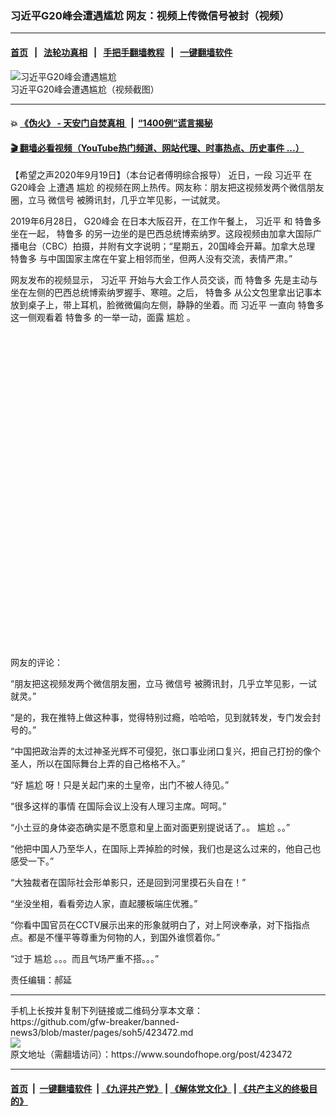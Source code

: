 ### 习近平G20峰会遭遇尴尬  网友：视频上传微信号被封（视频）
------------------------

#### [首页](https://github.com/gfw-breaker/banned-news3/blob/master/README.md) &nbsp;&nbsp;|&nbsp;&nbsp; [法轮功真相](https://github.com/begood0513/basic/blob/master/README.md)  &nbsp;&nbsp;|&nbsp;&nbsp; [手把手翻墙教程](https://github.com/gfw-breaker/guides/wiki)  &nbsp;&nbsp;|&nbsp;&nbsp; [一键翻墙软件](https://github.com/gfw-breaker/nogfw/blob/master/README.md)  



<div><img alt="习近平G20峰会遭遇尴尬" src="https://img.soundofhope.org/2020-09/wuhanfeiyan_2020-09-19_1-1600519200970.jpg"/>
<br/><figcaption class="caption">
 习近平G20峰会遭遇尴尬（视频截图）
</figcaption></div><hr/>

#### 💥 [《伪火》 - 天安门自焚真相 ](http://158.247.195.190:10000/videos/blog/weihuo.html)&nbsp; |&nbsp; [“1400例”谎言揭秘  ](http://158.247.195.190:10000/videos/blog/jiexi1400.html)

#### [ 🎬  翻墙必看视频（YouTube热门频道、网站代理、时事热点、历史事件 ...）](https://github.com/gfw-breaker/links/blob/master/banned.md)

<div><div class="Content__Wrapper sc-1bvya0-0 grZQxZ">
 <p class="meta-top">
  <span class="meta">
   【希望之声2020年9月19日】（本台记者傅明综合报导）
  </span>
  近日，一段
  <ok href="/term/1063">
   习近平
  </ok>
  在
  <ok href="/term/7331">
   G20峰会
  </ok>
  上遭遇
  <ok href="/term/254074">
   尴尬
  </ok>
  的视频在网上热传。网友称：朋友把这视频发两个微信朋友圈，立马
  <ok href="/term/379360">
   微信号
  </ok>
  被腾讯封，几乎立竿见影，一试就灵。
 </p>
 <p>
  2019年6月28日，
  <ok href="/term/7331">
   G20峰会
  </ok>
  在日本大阪召开，在工作午餐上，
  <ok href="/term/1063">
   习近平
  </ok>
  和
  <ok href="/term/3487">
   特鲁多
  </ok>
  坐在一起，
  <ok href="/term/3487">
   特鲁多
  </ok>
  的另一边坐的是巴西总统博索纳罗。这段视频由加拿大国际广播电台（CBC）拍摄，并附有文字说明；“星期五，20国峰会开幕。加拿大总理
  <ok href="/term/3487">
   特鲁多
  </ok>
  与中国国家主席在午宴上相邻而坐，但两人没有交流，表情严肃。”
 </p>
 <p>
  网友发布的视频显示，
  <ok href="/term/1063">
   习近平
  </ok>
  开始与大会工作人员交谈，而
  <ok href="/term/3487">
   特鲁多
  </ok>
  先是主动与坐在左侧的巴西总统博索纳罗握手、寒暄。之后，
  <ok href="/term/3487">
   特鲁多
  </ok>
  从公文包里拿出记事本放到桌子上，带上耳机，脸微微偏向左侧，静静的坐着。而
  <ok href="/term/1063">
   习近平
  </ok>
  一直向
  <ok href="/term/3487">
   特鲁多
  </ok>
  这一侧观看着
  <ok href="/term/3487">
   特鲁多
  </ok>
  的一举一动，面露
  <ok href="/term/254074">
   尴尬
  </ok>
  。
 </p>
 <div class="soh-embed">
  <div class="soh-embed-inner">
   <div class="iframely-embed" style="max-width: 550px;">
    <div class="iframely-responsive" style="padding-bottom: 100%;">
    </div>
   </div>
  </div>
 </div>
 <p>
  网友的评论：
 </p>
 <div class="AD_Embed__Wrap-sc-1xslmin-0 igMuqX module desktop">
  <div>
  </div>
 </div>
 <p>
  “朋友把这视频发两个微信朋友圈，立马
  <ok href="/term/379360">
   微信号
  </ok>
  被腾讯封，几乎立竿见影，一试就灵。”
 </p>
 <p>
  “是的，我在推特上做这种事，觉得特别过瘾，哈哈哈，见到就转发，专门发会封号的。”
 </p>
 <p>
  “中国把政治弄的太过神圣光辉不可侵犯，张口事业闭口复兴，把自己打扮的像个圣人，所以在国际舞台上弄的自己格格不入。”
 </p>
 <p>
  “好
  <ok href="/term/254074">
   尴尬
  </ok>
  呀！只是关起门来的土皇帝，出门不被人待见。”
 </p>
 <p>
  “很多这样的事情 在国际会议上没有人理习主席。呵呵。”
 </p>
 <p>
  “小土豆的身体姿态确实是不愿意和皇上面对面更别提说话了。。
  <ok href="/term/254074">
   尴尬
  </ok>
  。。”
 </p>
 <p>
  “他把中国人乃至华人，在国际上弄掉脸的时候，我们也是这么过来的，他自己也感受一下。”
 </p>
 <p>
  “大独裁者在国际社会形单影只，还是回到河里摸石头自在！”
 </p>
 <p>
  “坐没坐相，看看旁边人家，直起腰板端庄优雅。”
 </p>
 <p>
  “你看中国官员在CCTV展示出来的形象就明白了，对上阿谀奉承，对下指指点点。都是不懂平等尊重为何物的人，到国外谁惯着你。”
 </p>
 <p>
  “过于
  <ok href="/term/254074">
   尴尬
  </ok>
  。。。而且气场严重不搭。。。”
 </p>
 <p class="meta-btm">
  责任编辑：郝延
 </p>
</div>
</div>
<hr/>
手机上长按并复制下列链接或二维码分享本文章：<br/>
https://github.com/gfw-breaker/banned-news3/blob/master/pages/soh5/423472.md <br/>
<a href='https://github.com/gfw-breaker/banned-news3/blob/master/pages/soh5/423472.md'><img src='https://github.com/gfw-breaker/banned-news3/blob/master/pages/soh5/423472.md.png'/></a> <br/>
原文地址（需翻墙访问）：https://www.soundofhope.org/post/423472


------------------------
#### [首页](https://github.com/gfw-breaker/banned-news3/blob/master/README.md) &nbsp;|&nbsp; [一键翻墙软件](https://github.com/gfw-breaker/nogfw/blob/master/README.md) &nbsp;| [《九评共产党》](https://github.com/gfw-breaker/9ping.md/blob/master/README.md#九评之一评共产党是什么) | [《解体党文化》](https://github.com/gfw-breaker/jtdwh.md/blob/master/README.md) | [《共产主义的终极目的》](https://github.com/gfw-breaker/gczydzjmd.md/blob/master/README.md)


<img src='http://gfw-breaker.win/banned-news3/pages/soh5/423472.md' width='0px' height='0px'/>